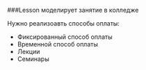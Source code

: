 ###Lesson моделирует занятие в колледже

Нужно реализоавть способы оплаты:
+ Фиксированный способ оплаты
+ Временной способ оплаты
+ Лекции
+ Семинары